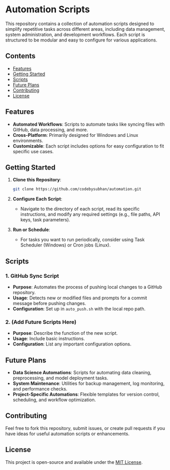 # Automation Scripts

This repository contains a collection of automation scripts designed to simplify repetitive tasks across different areas, including data management, system administration, and development workflows. Each script is structured to be modular and easy to configure for various applications.

## Contents

- [Features](#features)
- [Getting Started](#getting-started)
- [Scripts](#scripts)
- [Future Plans](#future-plans)
- [Contributing](#contributing)
- [License](#license)

## Features

- **Automated Workflows**: Scripts to automate tasks like syncing files with GitHub, data processing, and more.
- **Cross-Platform**: Primarily designed for Windows and Linux environments.
- **Customizable**: Each script includes options for easy configuration to fit specific use cases.

## Getting Started

1. **Clone this Repository**:
    ```bash
    git clone https://github.com/codebysubhan/automation.git
    ```

2. **Configure Each Script**:
   - Navigate to the directory of each script, read its specific instructions, and modify any required settings (e.g., file paths, API keys, task parameters).

3. **Run or Schedule**:
   - For tasks you want to run periodically, consider using Task Scheduler (Windows) or Cron jobs (Linux).

## Scripts

### 1. GitHub Sync Script
   - **Purpose**: Automates the process of pushing local changes to a GitHub repository.
   - **Usage**: Detects new or modified files and prompts for a commit message before pushing changes.
   - **Configuration**: Set up in `auto_push.sh` with the local repo path.
   
### 2. (Add Future Scripts Here)
   - **Purpose**: Describe the function of the new script.
   - **Usage**: Include basic instructions.
   - **Configuration**: List any important configuration options.

## Future Plans

- **Data Science Automations**: Scripts for automating data cleaning, preprocessing, and model deployment tasks.
- **System Maintenance**: Utilities for backup management, log monitoring, and performance checks.
- **Project-Specific Automations**: Flexible templates for version control, scheduling, and workflow optimization.

## Contributing

Feel free to fork this repository, submit issues, or create pull requests if you have ideas for useful automation scripts or enhancements.

## License

This project is open-source and available under the [MIT License](LICENSE).
